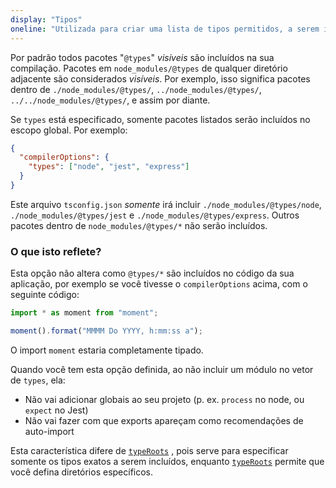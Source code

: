 ```yaml
---
display: "Tipos"
oneline: "Utilizada para criar uma lista de tipos permitidos, a serem incluídos na compilação"
---
```


Por padrão todos pacotes "`@types`" _visíveis_ são incluídos na sua compilação.
Pacotes em `node_modules/@types` de qualquer diretório adjacente são considerados _visíveis_.
Por exemplo, isso significa pacotes dentro de `./node_modules/@types/`, `../node_modules/@types/`, `../../node_modules/@types/`, e assim por diante.

Se `types` está especificado, somente pacotes listados serão incluídos no escopo global. Por exemplo:

```json
{
  "compilerOptions": {
    "types": ["node", "jest", "express"]
  }
}
```

Este arquivo `tsconfig.json` _somente_ irá incluir `./node_modules/@types/node`, `./node_modules/@types/jest` e `./node_modules/@types/express`.
Outros pacotes dentro de `node_modules/@types/*` não serão incluídos.

### O que isto reflete?

Esta opção não altera como `@types/*` são incluídos no código da sua aplicação, por exemplo se você tivesse o `compilerOptions` acima, com o seguinte código:

```ts
import * as moment from "moment";

moment().format("MMMM Do YYYY, h:mm:ss a");
```

O import `moment` estaria completamente tipado.

Quando você tem esta opção definida, ao não incluir um módulo no vetor de `types`, ela:

- Não vai adicionar globais ao seu projeto (p. ex. `process` no node, ou `expect` no Jest)
- Não vai fazer com que exports apareçam como recomendações de auto-import

Esta característica difere de [`typeRoots`](#typeRoots) , pois serve para especificar somente os tipos exatos a serem incluídos, enquanto [`typeRoots`](#typeRoots) permite que você defina diretórios específicos.
